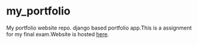# my_portfolio
My portfolio website repo.
django based portfolio app.This is a assignment for my final exam.Website is hosted <a href="http://ahmedfaiyaz006.alwaysdata.net/">here</a>.
